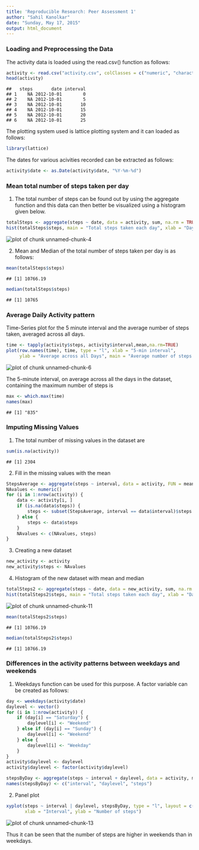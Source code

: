 ```yaml
---
title: 'Reproducible Research: Peer Assessment 1'
author: "Sahil Kanolkar"
date: "Sunday, May 17, 2015"
output: html_document
---
```


### Loading and Preprocessing the Data

The activity data is loaded using the read.csv() function as follows:


```r
activity <- read.csv("activity.csv", colClasses = c("numeric", "character","numeric"))
head(activity)
```

```
##   steps       date interval
## 1    NA 2012-10-01        0
## 2    NA 2012-10-01        5
## 3    NA 2012-10-01       10
## 4    NA 2012-10-01       15
## 5    NA 2012-10-01       20
## 6    NA 2012-10-01       25
```

The plotting system used is lattice plotting system and it can loaded as follows:


```r
library(lattice)
```

The dates for various acivities recorded can be extracted as follows:


```r
activity$date <- as.Date(activity$date, "%Y-%m-%d")
```

### Mean total number of steps taken per day

1. The total number of steps can be found out by using the aggregate function and this data can then better be visualized using a histogram given below.


```r
totalSteps <- aggregate(steps ~ date, data = activity, sum, na.rm = TRUE)
hist(totalSteps$steps, main = "Total steps taken each day", xlab = "Day", col = "blue")
```

![plot of chunk unnamed-chunk-4](figure/unnamed-chunk-4-1.png) 

2. Mean and Median of the total number of steps taken per day is as follows:


```r
mean(totalSteps$steps)
```

```
## [1] 10766.19
```

```r
median(totalSteps$steps)
```

```
## [1] 10765
```

### Average Daily Activity pattern

Time-Series plot for the 5 minute interval and the average number of steps taken, averaged across all days.


```r
time <- tapply(activity$steps, activity$interval,mean,na.rm=TRUE)
plot(row.names(time), time, type = "l", xlab = "5-min interval", 
     ylab = "Average across all Days", main = "Average number of steps taken")
```

![plot of chunk unnamed-chunk-6](figure/unnamed-chunk-6-1.png) 

The 5-minute interval, on average across all the days in the dataset, containing the maximum number of steps is


```r
max <- which.max(time)
names(max)
```

```
## [1] "835"
```

### Imputing Missing Values

1. The total number of missing values in the dataset are

```r
sum(is.na(activity))
```

```
## [1] 2304
```

2. Fill in the missing values with the mean

```r
StepsAverage <- aggregate(steps ~ interval, data = activity, FUN = mean)
NAvalues <- numeric()
for (i in 1:nrow(activity)) {
    data <- activity[i, ]
    if (is.na(data$steps)) {
        steps <- subset(StepsAverage, interval == data$interval)$steps
    } else {
        steps <- data$steps
    }
    NAvalues <- c(NAvalues, steps)
}
```

3. Creating a new dataset

```r
new_activity <- activity
new_activity$steps <- NAvalues
```

4. Histogram of the new dataset with mean and median

```r
totalSteps2 <- aggregate(steps ~ date, data = new_activity, sum, na.rm = TRUE)
hist(totalSteps2$steps, main = "Total steps taken each day", xlab = "Day", col = "blue")
```

![plot of chunk unnamed-chunk-11](figure/unnamed-chunk-11-1.png) 

```r
mean(totalSteps2$steps)
```

```
## [1] 10766.19
```

```r
median(totalSteps2$steps)
```

```
## [1] 10766.19
```

### Differences in the activity patterns between weekdays and weekends

1. Weekdays function can be used for this purpose. A factor variable can be created as follows:


```r
day <- weekdays(activity$date)
daylevel <- vector()
for (i in 1:nrow(activity)) {
    if (day[i] == "Saturday") {
        daylevel[i] <- "Weekend"
    } else if (day[i] == "Sunday") {
        daylevel[i] <- "Weekend"
    } else {
        daylevel[i] <- "Weekday"
    }
}
activity$daylevel <- daylevel
activity$daylevel <- factor(activity$daylevel)

stepsByDay <- aggregate(steps ~ interval + daylevel, data = activity, mean)
names(stepsByDay) <- c("interval", "daylevel", "steps")
```

2. Panel plot


```r
xyplot(steps ~ interval | daylevel, stepsByDay, type = "l", layout = c(1, 2), 
       xlab = "Interval", ylab = "Number of steps")
```

![plot of chunk unnamed-chunk-13](figure/unnamed-chunk-13-1.png) 

Thus it can be seen that the number of steps are higher in weekends than in weekdays.
